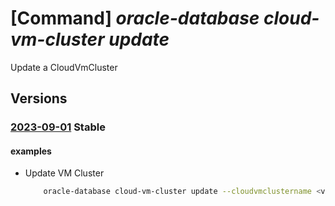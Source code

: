 # [Command] _oracle-database cloud-vm-cluster update_

Update a CloudVmCluster

## Versions

### [2023-09-01](/Resources/mgmt-plane/L3N1YnNjcmlwdGlvbnMve30vcmVzb3VyY2Vncm91cHMve30vcHJvdmlkZXJzL29yYWNsZS5kYXRhYmFzZS9jbG91ZHZtY2x1c3RlcnMve30=/2023-09-01.xml) **Stable**

<!-- mgmt-plane /subscriptions/{}/resourcegroups/{}/providers/oracle.database/cloudvmclusters/{} 2023-09-01 -->

#### examples

- Update VM Cluster
    ```bash
        oracle-database cloud-vm-cluster update --cloudvmclustername <vmclustername> --resource-group <Resource group> --tags {tagv1:tagk1}
    ```
